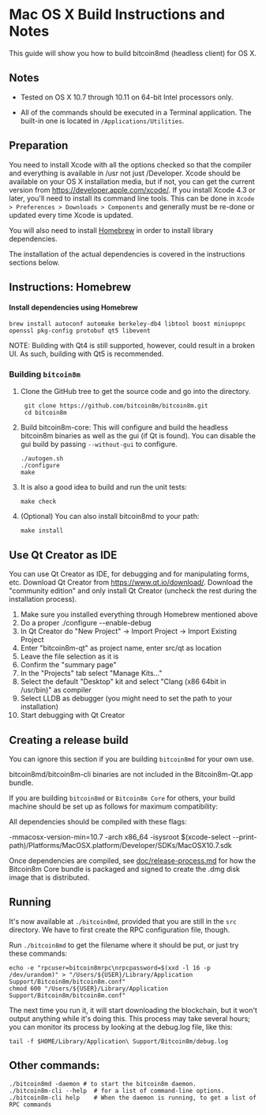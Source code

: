 Mac OS X Build Instructions and Notes
====================================
This guide will show you how to build bitcoin8md (headless client) for OS X.

Notes
-----

* Tested on OS X 10.7 through 10.11 on 64-bit Intel processors only.

* All of the commands should be executed in a Terminal application. The
built-in one is located in `/Applications/Utilities`.

Preparation
-----------

You need to install Xcode with all the options checked so that the compiler
and everything is available in /usr not just /Developer. Xcode should be
available on your OS X installation media, but if not, you can get the
current version from https://developer.apple.com/xcode/. If you install
Xcode 4.3 or later, you'll need to install its command line tools. This can
be done in `Xcode > Preferences > Downloads > Components` and generally must
be re-done or updated every time Xcode is updated.

You will also need to install [Homebrew](http://brew.sh) in order to install library
dependencies.

The installation of the actual dependencies is covered in the instructions
sections below.

Instructions: Homebrew
----------------------

#### Install dependencies using Homebrew

    brew install autoconf automake berkeley-db4 libtool boost miniupnpc openssl pkg-config protobuf qt5 libevent

NOTE: Building with Qt4 is still supported, however, could result in a broken UI. As such, building with Qt5 is recommended.

### Building `bitcoin8m`

1. Clone the GitHub tree to get the source code and go into the directory.

        git clone https://github.com/bitcoin8m/bitcoin8m.git
        cd bitcoin8m

2.  Build bitcoin8m-core:
    This will configure and build the headless bitcoin8m binaries as well as the gui (if Qt is found).
    You can disable the gui build by passing `--without-gui` to configure.

        ./autogen.sh
        ./configure
        make

3.  It is also a good idea to build and run the unit tests:

        make check

4.  (Optional) You can also install bitcoin8md to your path:

        make install

Use Qt Creator as IDE
------------------------
You can use Qt Creator as IDE, for debugging and for manipulating forms, etc.
Download Qt Creator from https://www.qt.io/download/. Download the "community edition" and only install Qt Creator (uncheck the rest during the installation process).

1. Make sure you installed everything through Homebrew mentioned above
2. Do a proper ./configure --enable-debug
3. In Qt Creator do "New Project" -> Import Project -> Import Existing Project
4. Enter "bitcoin8m-qt" as project name, enter src/qt as location
5. Leave the file selection as it is
6. Confirm the "summary page"
7. In the "Projects" tab select "Manage Kits..."
8. Select the default "Desktop" kit and select "Clang (x86 64bit in /usr/bin)" as compiler
9. Select LLDB as debugger (you might need to set the path to your installation)
10. Start debugging with Qt Creator

Creating a release build
------------------------
You can ignore this section if you are building `bitcoin8md` for your own use.

bitcoin8md/bitcoin8m-cli binaries are not included in the Bitcoin8m-Qt.app bundle.

If you are building `bitcoin8md` or `Bitcoin8m Core` for others, your build machine should be set up
as follows for maximum compatibility:

All dependencies should be compiled with these flags:

 -mmacosx-version-min=10.7
 -arch x86_64
 -isysroot $(xcode-select --print-path)/Platforms/MacOSX.platform/Developer/SDKs/MacOSX10.7.sdk

Once dependencies are compiled, see [doc/release-process.md](release-process.md) for how the Bitcoin8m Core
bundle is packaged and signed to create the .dmg disk image that is distributed.

Running
-------

It's now available at `./bitcoin8md`, provided that you are still in the `src`
directory. We have to first create the RPC configuration file, though.

Run `./bitcoin8md` to get the filename where it should be put, or just try these
commands:

    echo -e "rpcuser=bitcoin8mrpc\nrpcpassword=$(xxd -l 16 -p /dev/urandom)" > "/Users/${USER}/Library/Application Support/Bitcoin8m/bitcoin8m.conf"
    chmod 600 "/Users/${USER}/Library/Application Support/Bitcoin8m/bitcoin8m.conf"

The next time you run it, it will start downloading the blockchain, but it won't
output anything while it's doing this. This process may take several hours;
you can monitor its process by looking at the debug.log file, like this:

    tail -f $HOME/Library/Application\ Support/Bitcoin8m/debug.log

Other commands:
-------

    ./bitcoin8md -daemon # to start the bitcoin8m daemon.
    ./bitcoin8m-cli --help  # for a list of command-line options.
    ./bitcoin8m-cli help    # When the daemon is running, to get a list of RPC commands
